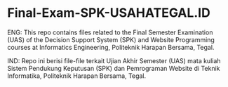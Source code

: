 # Final-Exam-SPK-USAHATEGAL.ID
ENG: This repo contains files related to the Final Semester Examination (UAS) of the Decision Support System (SPK) and Website Programming courses at Informatics Engineering, Politeknik Harapan Bersama, Tegal.

IND: Repo ini berisi file-file terkait Ujian Akhir Semester (UAS) mata kuliah Sistem Pendukung Keputusan (SPK) dan Pemrograman Website di Teknik Informatika, Politeknik Harapan Bersama, Tegal.
